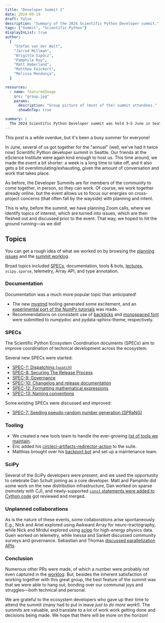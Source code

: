 ```yaml
---
title: "Developer Summit 2"
date: 2024-09-19
draft: false
description: "Summary of the 2024 Scientific Python Developer summit."
tags: ["Summit", "Scientific-Python"]
displayInList: true
author:
  [
    "Stéfan van der Walt",
    "Jarrod Millman",
    "Brigitta Sipőcz",
    "Pamphile Roy",
    "Matt Haberland",
    "Matthew Feickert",
    "Melissa Mendonça",
  ]

resources:
  - name: featuredImage
    src: "group.jpg"
    params:
      description: "Group picture of (most of the) summit attendees."
      showOnTop: true

summary: |
  The 2024 Scientific Python Developer summit was held 3–5 June in Seattle. Here's a summary of what we did.
---
```


This post is a while overdue, but it's been a busy summer for everyone!

In June, several of us got together for the "annual" (well, we've had it twice now) Scientific Python developer summit in Seattle.
Our friends at the eScience Institute were again kind enough to host us.
This time around, we made the event a bit shorter: a week is a long time to take off, and it also gets a bit overstimulating/exhausting, given the amount of conversation and work that takes place.

As before, the Developer Summits are for members of the community to come together, in person, so they can work.
Of course, we work together already online, but the event allows us to focus our energies on cross-project concerns (that often fall by the wayside) with planning and intent.

This is why, before the summit, we have planning Zoom calls, where we identify topics of interest, which are turned into issues, which are then fleshed out and discussed prior to the event.
That way, we hoped to hit the ground running—as we did!

## Topics

You can get a rough idea of what we worked on by browsing the [planning issues](https://github.com/scientific-python/summit-2024/issues/) and the [summit worklog](https://hackmd.io/wsJVTMYdQGG_Zgz7rgxSzw).

Broad topics included [SPECs](https://scientific-python.org/specs/), documentation, tools & bots, [lectures](https://lectures.scientific-python.org/), `scipy.sparse`, telemetry, Array API, and type annotation.

### Documentation

Documentation was a much more popular topic than anticipated!

- The new [mystmd](https://mystmd.org/guide) tooling generated some excitement, and an [experimental port of the NumPy tutorials](https://github.com/numpy/numpy-tutorials/tree/mystjs) was made.
- Recommendations on consistent use of [backticks](https://github.com/numpy/numpydoc/pull/525) and [monospaced font](https://github.com/pydata/pydata-sphinx-theme/issues/1852) were submitted to numpydoc and pydata-sphinx-theme, respectively.

### SPECs

The Scientific Python Ecosystem Coordination documents (SPECs) aim to improve coordination of technical development across the ecosystem.

Several new SPECs were started:

- [SPEC-?: Dispatching (`spatch`)](https://hackmd.io/yI1iAqekQIq0a4jLS9WPyw)
- [SPEC-8: Securing The Release Process](https://scientific-python.org/specs/spec-0008/)
- [SPEC-9: Governance](https://github.com/scientific-python/specs/pull/323)
- [SPEC-10: Changelog and release documentation](https://github.com/scientific-python/specs/pull/321)
- [SPEC-12: Formatting mathematical expressions](https://github.com/scientific-python/specs/pull/326)
- [SPEC-13: Naming conventions](https://github.com/scientific-python/specs/pull/324)

Some existing SPECs were discussed and improved:

- [SPEC-7: Seeding pseudo-random number generation (SPRaNG)](https://scientific-python.org/specs/spec-0007/)

### Tooling

- We created a new tools team to handle the ever-growing [list of tools we maintain](https://tools.scientific-python.org/).
- Eric added his [circleci-artifacts-redirector-action](https://github.com/scientific-python/circleci-artifacts-redirector-action) to the suite.
- Matthias brought over his [backport bot](https://github.com/scientific-python/MeeseeksDev) and set up a maintenance team.

### SciPy

Several of the SciPy developers were present, and we used the opportunity to celebrate Dan Schult joining as a core developer.
Matt and Pamphile did some work on the new distribution infrastructure, Dan worked on sparse (remotely with CJ), and newly-supported [`const` statements were added to Cython code](https://github.com/scipy/scipy/pull/20891) got reviewed and merged.

### Unplanned collaborations

As is the nature of these events, some collaborations arise spontaneously.
E.g., Nick and Ariel explored using Awkward Array for neuro-tractography, while Nick and Mridul explored using [scipp](https://scipp.github.io/index.html) for high-energy physics data.
Guen worked on telemetry, while Inessa and Sanket discussed community surveys and governance.
Sebastian and Thomas [discussed parallelization APIs](https://hackmd.io/84thx0ucQ2ab17ZYrBhWRw).

### Conclusion

Numerous other PRs were made, of which a number were probably not even captured in the [worklog](https://hackmd.io/wsJVTMYdQGG_Zgz7rgxSzw).
But, besides the inherent satisfaction of working together with this great group, the best feature of the summit was that we were able to hang out, bonding over our communal joys and struggles—both technical and personal.

We are grateful to the ecosystem developers who gave up their time to attend the summit (many had to put in leave _just to do more work_!).
The summits are valuable, and translate to a lot of work work getting done and decisions being made.
We hope that there will be more on the horizon!
